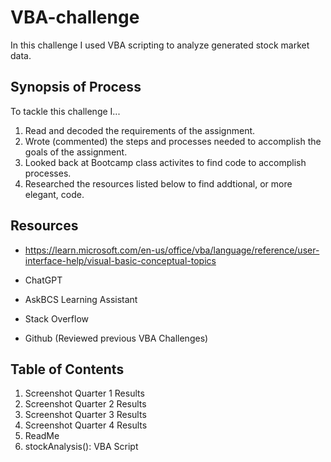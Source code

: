 # VBA-challenge

In this challenge I used VBA scripting to analyze generated stock market data.





## Synopsis of Process

To tackle this challenge I...

1. Read and decoded the requirements of the assignment.
2. Wrote (commented) the steps and processes needed to accomplish the goals of the assignment.
3. Looked back at Bootcamp class activites to find code to accomplish processes.
4. Researched the resources listed below to find addtional, or more elegant, code.
   



## Resources


+ https://learn.microsoft.com/en-us/office/vba/language/reference/user-interface-help/visual-basic-conceptual-topics   

+ ChatGPT
   
+ AskBCS Learning Assistant
   
+ Stack Overflow
   
+ Github (Reviewed previous VBA Challenges)






## Table of Contents

1. Screenshot Quarter 1 Results
2. Screenshot Quarter 2 Results
3. Screenshot Quarter 3 Results
4. Screenshot Quarter 4 Results
5. ReadMe
6. stockAnalysis(): VBA Script







